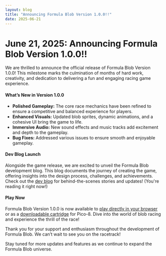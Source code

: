 ```yaml
---
layout: blog
title: "Announcing Formula Blob Version 1.0.0!!"
date: 2025-06-21
---
```


# June 21, 2025: Announcing Formula Blob Version 1.0.0!!

We are thrilled to announce the official release of Formula Blob Version 1.0.0! This milestone marks the culmination of months of hard work, creativity, and dedication to delivering a fun and engaging racing game experience.

#### **What’s New in Version 1.0.0**
- **Polished Gameplay:** The core race mechanics have been refined to ensure a competitive and balanced experience for players.
- **Enhanced Visuals:** Updated blob sprites, dynamic animations, and a cohesive UI bring the game to life.
- **Immersive Audio:** New sound effects and music tracks add excitement and depth to the gameplay.
- **Bug Fixes:** Addressed various issues to ensure smooth and enjoyable gameplay.

#### **Dev Blog Launch**
Alongside the game release, we are excited to unveil the Formula Blob development blog. This blog documents the journey of creating the game, offering insights into the design process, challenges, and achievements. Check out the [dev blog](http://127.0.0.1:4000/formula-blob/blog/) for behind-the-scenes stories and updates! (You're reading it right now!)

#### **Play Now**
Formula Blob Version 1.0.0 is now available to [play directly in your browser](https://geopet.github.io/formula-blob/) or as a [downloadable cartridge](https://github.com/geopet/formula-blob) for Pico-8. Dive into the world of blob racing and experience the thrill of the race!

Thank you for your support and enthusiasm throughout the development of Formula Blob. We can’t wait to see you on the racetrack!

Stay tuned for more updates and features as we continue to expand the Formula Blob universe.